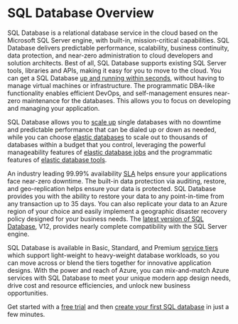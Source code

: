 <properties
   pageTitle="What is SQL Database"
   description="Discover the technical details and capabilities of Azure SQL Database, Microsoft's relational database management system (RDBMS) and PaaS solution in the cloud."
   services="sql-database"
   documentationCenter=""
   authors="shontnew"
   manager="jeffreyg"
   editor="monicar"/>

<tags
   ms.service="sql-database"
   ms.devlang="na"
   ms.topic="article"
   ms.tgt_pltfrm="na"
   ms.workload="data-management"
   ms.date="07/17/2015"
   ms.author="shkurhek"/>

# SQL Database Overview

SQL Database is a relational database service in the cloud based on the Microsoft SQL Server engine, with built-in, mission-critical capabilities. SQL Database delivers predictable performance, scalability, business continuity, data protection, and near-zero administration to cloud developers and solution architects. Best of all, SQL Database supports existing SQL Server tools, libraries and APIs, making it easy for you to move to the cloud. You can get a SQL Database [up and running within seconds](sql-database-get-started.md), without having to manage virtual machines or infrastructure. The programmatic DBA-like functionality enables efficient DevOps, and self-management ensures near-zero maintenance for the databases. This allows you to focus on developing and managing your application.

SQL Database allows you to [scale up](sql-database-service-tiers.md) single databases with no downtime and predictable performance that can be dialed up or down as needed, while you can choose [elastic databases](sql-database-elastic-pool.md) to scale out to thousands of databases within a budget that you control, leveraging the powerful manageability features of [elastic database jobs](sql-database-elastic-jobs-overview.md) and the programmatic features of [elastic database tools](sql-database-elastic-scale-get-started.md).

An industry leading 99.99% availability [SLA](http://azure.microsoft.com/support/legal/sla/) helps ensure your applications face near-zero downtime. The built-in data protection via auditing, restore, and geo-replication helps ensure your data is protected. SQL Database provides you with the ability to restore your data to any point-in-time from any transaction up to 35 days. You can also replicate your data to an Azure region of your choice and easily implement a geographic disaster recovery policy designed for your business needs. The [latest version of SQL Database](sql-database-preview-whats-new.md), V12, provides nearly complete compatibility with the SQL Server engine.

SQL Database is available in Basic, Standard, and Premium [service tiers](sql-database-service-tiers.md) which support light-weight to heavy-weight database workloads, so you can move across or blend the tiers together for innovative application designs. With the power and reach of Azure, you can mix-and-match Azure services with SQL Database to meet your unique modern app design needs, drive cost and resource efficiencies, and unlock new business opportunities.

Get started with a [free trial](http://azure.microsoft.com/pricing/free-trial/) and then [create your first SQL database](sql-database-get-started.md) in just a few minutes.
 